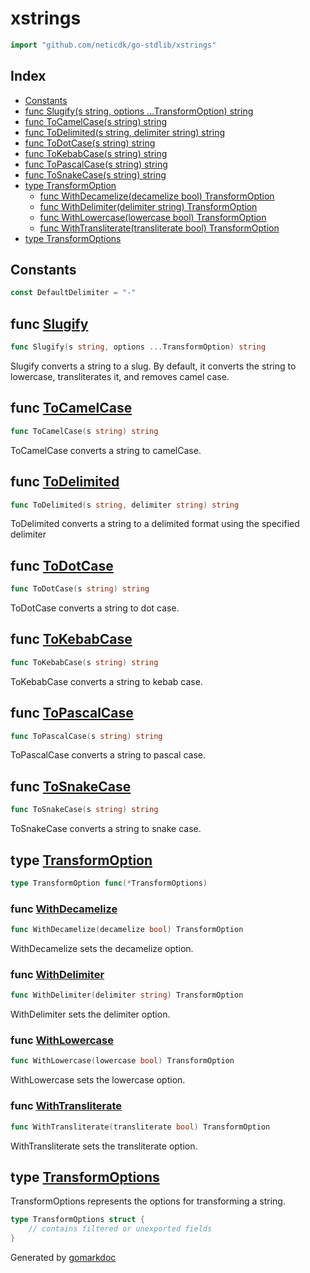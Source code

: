 <!-- Code generated by gomarkdoc. DO NOT EDIT -->

# xstrings

```go
import "github.com/neticdk/go-stdlib/xstrings"
```

## Index

- [Constants](<#constants>)
- [func Slugify\(s string, options ...TransformOption\) string](<#Slugify>)
- [func ToCamelCase\(s string\) string](<#ToCamelCase>)
- [func ToDelimited\(s string, delimiter string\) string](<#ToDelimited>)
- [func ToDotCase\(s string\) string](<#ToDotCase>)
- [func ToKebabCase\(s string\) string](<#ToKebabCase>)
- [func ToPascalCase\(s string\) string](<#ToPascalCase>)
- [func ToSnakeCase\(s string\) string](<#ToSnakeCase>)
- [type TransformOption](<#TransformOption>)
  - [func WithDecamelize\(decamelize bool\) TransformOption](<#WithDecamelize>)
  - [func WithDelimiter\(delimiter string\) TransformOption](<#WithDelimiter>)
  - [func WithLowercase\(lowercase bool\) TransformOption](<#WithLowercase>)
  - [func WithTransliterate\(transliterate bool\) TransformOption](<#WithTransliterate>)
- [type TransformOptions](<#TransformOptions>)


## Constants

<a name="DefaultDelimiter"></a>

```go
const DefaultDelimiter = "-"
```

<a name="Slugify"></a>
## func [Slugify](<https://github.com/neticdk/go-stdlib/blob/main/xstrings/slug.go#L14>)

```go
func Slugify(s string, options ...TransformOption) string
```

Slugify converts a string to a slug. By default, it converts the string to lowercase, transliterates it, and removes camel case.

<a name="ToCamelCase"></a>
## func [ToCamelCase](<https://github.com/neticdk/go-stdlib/blob/main/xstrings/case.go#L24>)

```go
func ToCamelCase(s string) string
```

ToCamelCase converts a string to camelCase.

<a name="ToDelimited"></a>
## func [ToDelimited](<https://github.com/neticdk/go-stdlib/blob/main/xstrings/case.go#L68>)

```go
func ToDelimited(s string, delimiter string) string
```

ToDelimited converts a string to a delimited format using the specified delimiter

<a name="ToDotCase"></a>
## func [ToDotCase](<https://github.com/neticdk/go-stdlib/blob/main/xstrings/case.go#L19>)

```go
func ToDotCase(s string) string
```

ToDotCase converts a string to dot case.

<a name="ToKebabCase"></a>
## func [ToKebabCase](<https://github.com/neticdk/go-stdlib/blob/main/xstrings/case.go#L9>)

```go
func ToKebabCase(s string) string
```

ToKebabCase converts a string to kebab case.

<a name="ToPascalCase"></a>
## func [ToPascalCase](<https://github.com/neticdk/go-stdlib/blob/main/xstrings/case.go#L58>)

```go
func ToPascalCase(s string) string
```

ToPascalCase converts a string to pascal case.

<a name="ToSnakeCase"></a>
## func [ToSnakeCase](<https://github.com/neticdk/go-stdlib/blob/main/xstrings/case.go#L14>)

```go
func ToSnakeCase(s string) string
```

ToSnakeCase converts a string to snake case.

<a name="TransformOption"></a>
## type [TransformOption](<https://github.com/neticdk/go-stdlib/blob/main/xstrings/option.go#L5>)



```go
type TransformOption func(*TransformOptions)
```

<a name="WithDecamelize"></a>
### func [WithDecamelize](<https://github.com/neticdk/go-stdlib/blob/main/xstrings/option.go#L34>)

```go
func WithDecamelize(decamelize bool) TransformOption
```

WithDecamelize sets the decamelize option.

<a name="WithDelimiter"></a>
### func [WithDelimiter](<https://github.com/neticdk/go-stdlib/blob/main/xstrings/option.go#L41>)

```go
func WithDelimiter(delimiter string) TransformOption
```

WithDelimiter sets the delimiter option.

<a name="WithLowercase"></a>
### func [WithLowercase](<https://github.com/neticdk/go-stdlib/blob/main/xstrings/option.go#L27>)

```go
func WithLowercase(lowercase bool) TransformOption
```

WithLowercase sets the lowercase option.

<a name="WithTransliterate"></a>
### func [WithTransliterate](<https://github.com/neticdk/go-stdlib/blob/main/xstrings/option.go#L20>)

```go
func WithTransliterate(transliterate bool) TransformOption
```

WithTransliterate sets the transliterate option.

<a name="TransformOptions"></a>
## type [TransformOptions](<https://github.com/neticdk/go-stdlib/blob/main/xstrings/option.go#L8-L17>)

TransformOptions represents the options for transforming a string.

```go
type TransformOptions struct {
    // contains filtered or unexported fields
}
```

Generated by [gomarkdoc](<https://github.com/princjef/gomarkdoc>)
